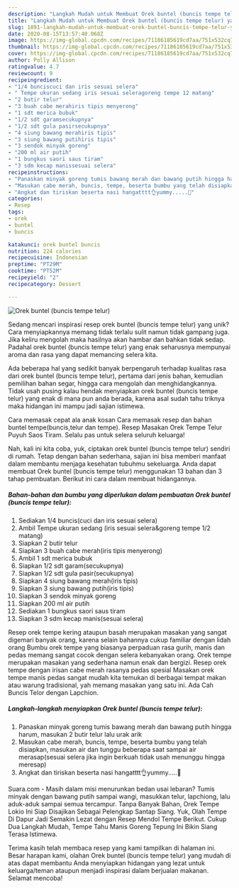 ```yaml
---
description: "Langkah Mudah untuk Membuat Orek buntel (buncis tempe telur) yang Bisa Manjain Lidah"
title: "Langkah Mudah untuk Membuat Orek buntel (buncis tempe telur) yang Bisa Manjain Lidah"
slug: 1891-langkah-mudah-untuk-membuat-orek-buntel-buncis-tempe-telur-yang-bisa-manjain-lidah
date: 2020-08-15T13:57:40.068Z
image: https://img-global.cpcdn.com/recipes/71186185619cd7aa/751x532cq70/orek-buntel-buncis-tempe-telur-foto-resep-utama.jpg
thumbnail: https://img-global.cpcdn.com/recipes/71186185619cd7aa/751x532cq70/orek-buntel-buncis-tempe-telur-foto-resep-utama.jpg
cover: https://img-global.cpcdn.com/recipes/71186185619cd7aa/751x532cq70/orek-buntel-buncis-tempe-telur-foto-resep-utama.jpg
author: Polly Allison
ratingvalue: 4.7
reviewcount: 9
recipeingredient:
- "1/4 bunciscuci dan iris sesuai selera"
- " Tempe ukuran sedang iris sesuai seleragoreng tempe 12 matang"
- "2 butir telur"
- "3 buah cabe merahiris tipis menyerong"
- "1 sdt merica bubuk"
- "1/2 sdt garamsecukupnya"
- "1/2 sdt gula pasirsecukupnya"
- "4 siung bawang merahiris tipis"
- "3 siung bawang putihiris tipis"
- "3 sendok minyak goreng"
- "200 ml air putih"
- "1 bungkus saori saus tiram"
- "3 sdm kecap manissesuai selera"
recipeinstructions:
- "Panaskan minyak goreng tumis bawang merah dan bawang putih hingga harum, masukan 2 butir telur lalu urak arik"
- "Masukan cabe merah, buncis, tempe, beserta bumbu yang telah disiapkan, masukan air dan tunggu beberapa saat sampai air merasap(sesuai selera jika ingin berkuah tidak usah menunggu hingga meresap)"
- "Angkat dan tiriskan beserta nasi hangatttt👌yummy.....🤤"
categories:
- Resep
tags:
- orek
- buntel
- buncis

katakunci: orek buntel buncis 
nutrition: 224 calories
recipecuisine: Indonesian
preptime: "PT29M"
cooktime: "PT52M"
recipeyield: "2"
recipecategory: Dessert

---
```



![Orek buntel (buncis tempe telur)](https://img-global.cpcdn.com/recipes/71186185619cd7aa/751x532cq70/orek-buntel-buncis-tempe-telur-foto-resep-utama.jpg)

Sedang mencari inspirasi resep orek buntel (buncis tempe telur) yang unik? Cara menyiapkannya memang tidak terlalu sulit namun tidak gampang juga. Jika keliru mengolah maka hasilnya akan hambar dan bahkan tidak sedap. Padahal orek buntel (buncis tempe telur) yang enak seharusnya mempunyai aroma dan rasa yang dapat memancing selera kita.

Ada beberapa hal yang sedikit banyak berpengaruh terhadap kualitas rasa dari orek buntel (buncis tempe telur), pertama dari jenis bahan, kemudian pemilihan bahan segar, hingga cara mengolah dan menghidangkannya. Tidak usah pusing kalau hendak menyiapkan orek buntel (buncis tempe telur) yang enak di mana pun anda berada, karena asal sudah tahu triknya maka hidangan ini mampu jadi sajian istimewa.

Cara memasak cepat ala anak kosan Cara memasak resep dan bahan buntel tempe(buncis,telur dan tempe). Resep Masakan Orek Tempe Telur Puyuh Saos Tiram. Selalu pas untuk selera seluruh keluarga!


Nah, kali ini kita coba, yuk, ciptakan orek buntel (buncis tempe telur) sendiri di rumah. Tetap dengan bahan sederhana, sajian ini bisa memberi manfaat dalam membantu menjaga kesehatan tubuhmu sekeluarga. Anda dapat membuat Orek buntel (buncis tempe telur) menggunakan 13 bahan dan 3 tahap pembuatan. Berikut ini cara dalam membuat hidangannya.

<!--inarticleads1-->

##### Bahan-bahan dan bumbu yang diperlukan dalam pembuatan Orek buntel (buncis tempe telur):

1. Sediakan 1/4 buncis(cuci dan iris sesuai selera)
1. Ambil  Tempe ukuran sedang (iris sesuai selera&amp;goreng tempe 1/2 matang)
1. Siapkan 2 butir telur
1. Siapkan 3 buah cabe merah(iris tipis menyerong)
1. Ambil 1 sdt merica bubuk
1. Siapkan 1/2 sdt garam(secukupnya)
1. Siapkan 1/2 sdt gula pasir(secukupnya)
1. Siapkan 4 siung bawang merah(iris tipis)
1. Siapkan 3 siung bawang putih(iris tipis)
1. Siapkan 3 sendok minyak goreng
1. Siapkan 200 ml air putih
1. Sediakan 1 bungkus saori saus tiram
1. Siapkan 3 sdm kecap manis(sesuai selera)


Resep orek tempe kering ataupun basah merupakan masakan yang sangat digemari banyak orang, karena selain bahannya cukup familiar dengan lidah orang Bumbu orek tempe yang biasanya perpaduan rasa gurih, manis dan pedas memang sangat cocok dengan selera kebanyakan orang. Orek tempe merupakan masakan yang sederhana namun enak dan bergizi. Resep orek tempe dengan irisan cabe merah rasanya pedas spesial Masakan orek tempe manis pedas sangat mudah kita temukan di berbagai tempat makan atau warung tradisional, yah memang masakan yang satu ini. Ada Cah Buncis Telor dengan Lapchion. 

<!--inarticleads2-->

##### Langkah-langkah menyiapkan Orek buntel (buncis tempe telur):

1. Panaskan minyak goreng tumis bawang merah dan bawang putih hingga harum, masukan 2 butir telur lalu urak arik
1. Masukan cabe merah, buncis, tempe, beserta bumbu yang telah disiapkan, masukan air dan tunggu beberapa saat sampai air merasap(sesuai selera jika ingin berkuah tidak usah menunggu hingga meresap)
1. Angkat dan tiriskan beserta nasi hangatttt👌yummy.....🤤


Suara.com - Masih dalam misi menurunkan bedan usai lebaran? Tumis minyak dengan bawang putih sampai wangi, masukkan telur, lapchiong, lalu aduk-aduk sampai semua tercampur. Tanpa Banyak Bahan, Orek Tempe Lokio Ini Siap Disajikan Sebagai Pelengkap Santap Siang. Yuk, Olah Tempe Di Dapur Jadi Semakin Lezat dengan Resep Mendol Tempe Berikut. Cukup Dua Langkah Mudah, Tempe Tahu Manis Goreng Tepung Ini Bikin Siang Terasa Istimewa. 

Terima kasih telah membaca resep yang kami tampilkan di halaman ini. Besar harapan kami, olahan Orek buntel (buncis tempe telur) yang mudah di atas dapat membantu Anda menyiapkan hidangan yang lezat untuk keluarga/teman ataupun menjadi inspirasi dalam berjualan makanan. Selamat mencoba!
